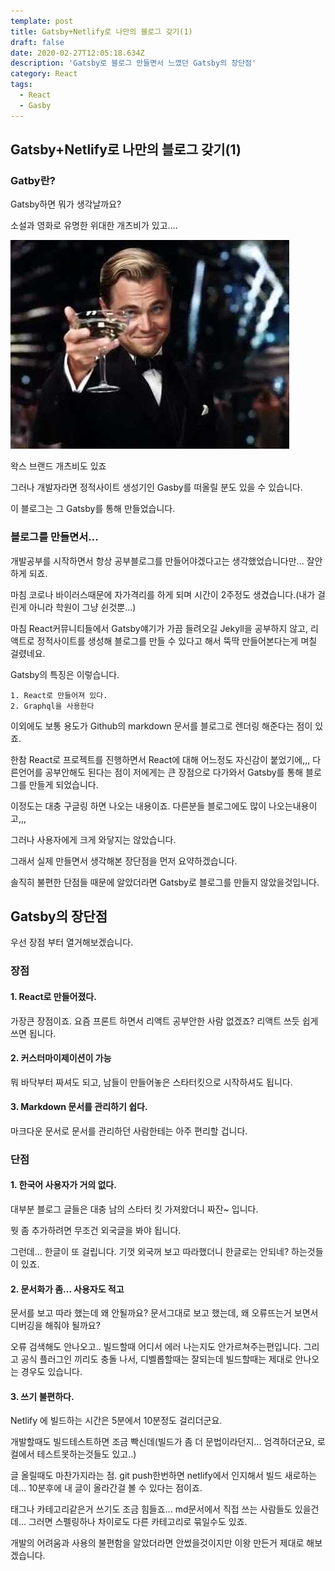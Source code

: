 ```yaml
---
template: post
title: Gatsby+Netlify로 나만의 블로그 갖기(1)
draft: false
date: 2020-02-27T12:05:18.634Z
description: 'Gatsby로 블로그 만들면서 느꼈던 Gatsby의 장단점'
category: React
tags:
  - React
  - Gasby
---
```


## Gatsby+Netlify로 나만의 블로그 갖기(1)

### Gatby란?

Gatsby하면 뭐가 생각날까요?

소설과 영화로 유명한 위대한 개츠비가 있고....

![1](images/1.jpg)

왁스 브랜드 개츠비도 있죠

그러나 개발자라면 정적사이트 생성기인 Gasby를 떠올릴 분도 있을 수 있습니다.

이 블로그는 그 Gatsby를 통해 만들었습니다.



### 블로그를 만들면서...

개발공부를 시작하면서 항상 공부블로그를 만들어야겠다고는 생각했었습니다만... 잘안하게 되죠.

마침 코로나 바이러스때문에 자가격리를 하게 되며 시간이 2주정도 생겼습니다.(내가 걸린게 아니라 학원이 그냥 쉰것뿐...)



마침 React커뮤니티들에서 Gatsby얘기가 가끔 들려오길 Jekyll을 공부하지 않고, 리액트로 정적사이트를 생성해 블로그를 만들 수 있다고 해서 뚝딱 만들어본다는게 며칠 걸렸네요.



Gatsby의 특징은 이렇습니다.

```
1. React로 만들어져 있다.
2. Graphql을 사용한다
```



이외에도 보통 용도가 Github의 markdown 문서를 블로그로 렌더링 해준다는 점이 있죠.

한참 React로 프로젝트를 진행하면서 React에 대해 어느정도 자신감이 붙었기에,,, 다른언어를 공부안해도 된다는 점이 저에게는 큰 장점으로 다가와서 Gatsby를 통해 블로그를 만들게 되었습니다.



이정도는 대충 구글링 하면 나오는 내용이죠. 다른분들 블로그에도 많이 나오는내용이고,,,



그러나 사용자에게 크게 와닿지는 않았습니다.

그래서 실제 만들면서 생각해본 장단점을 먼저 요약하겠습니다.

솔직히 불편한 단점들 때문에 알았더라면 Gatsby로 블로그를 만들지 않았을것입니다.



## Gatsby의 장단점

우선 장점 부터 열거해보겠습니다.



### 장점

#### 1. React로 만들어졌다.

가장큰 장점이죠. 요즘 프론트 하면서 리액트 공부안한 사람 없겠죠? 리액트 쓰듯 쉽게 쓰면 됩니다.



#### 2. 커스터마이제이션이 가능

뭐 바닥부터 짜셔도 되고, 남들이 만들어놓은 스타터킷으로 시작하셔도 됩니다.



#### 3. Markdown 문서를 관리하기 쉽다.

마크다운 문서로 문서를 관리하던 사람한테는 아주 편리할 겁니다.



### 단점

#### 1. 한국어 사용자가 거의 없다.

대부분 블로그 글들은 대충 남의 스타터 킷 가져왔더니 짜잔~ 입니다.

뭣 좀 추가하려면 무조건 외국글을 봐야 됩니다.

그런데... 한글이 또 걸립니다. 기껏 외국꺼 보고 따라했더니 한글로는 안되네? 하는것들이 있죠.



#### 2. 문서화가 좀...  사용자도 적고

문서를 보고 따라 했는데 왜 안될까요? 문서그대로 보고 했는데,  왜 오류뜨는거 보면서 디버깅을 해줘야 될까요?

오류 검색해도 안나오고.. 빌드할때 어디서 에러 나는지도 안가르쳐주는편입니다. 그리고 공식 플러그인 끼리도 충돌 나서, 디벨롭할때는 잘되는데 빌드할때는 제대로 안나오는 경우도 있습니다.



#### 3. 쓰기 불편하다.

Netlify 에 빌드하는 시간은 5분에서 10분정도 걸리더군요.

개발할때도 빌드테스트하면 조금 빡신데(빌드가 좀 더 문법이라던지... 엄격하더군요, 로컬에서 테스트못하는것들도 있고..)

글 올릴때도 마찬가지라는 점. git push한번하면 netlify에서 인지해서 빌드 새로하는데...  10분후에 내 글이 올라간걸 볼 수 있다는 점이죠.

태그나 카테고리같은거 쓰기도 조금 힘들죠...  md문서에서 직접 쓰는 사람들도 있을건데... 그러면 스펠링하나 차이로도 다른 카테고리로 묶일수도 있죠.





개발의 어려움과 사용의 불편함을 알았더라면 안썼을것이지만 이왕 만든거 제대로 해보겠습니다.









